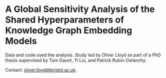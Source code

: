 # A Global Sensitivity Analysis of the Shared Hyperparameters of Knowledge Graph Embedding Models

Data and code used the analysis. Study led by Oliver Lloyd as part of a PhD thesis supervised by Tom Gaunt, Yi Liu, and Patrick Rubin-Delanchy. 

Contact: oliver.lloyd@bristol.ac.uk.
